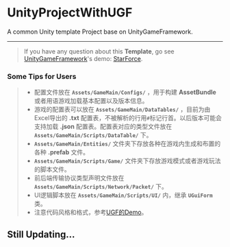 # UnityProjectWithUGF
A common Unity template Project base on UnityGameFramework.

---

>If you have any question about this **Template**, go see [UnityGameFramework](https://github.com/EllanJiang/UnityGameFramework)'s demo: [StarForce](https://github.com/EllanJiang/StarForce).

### Some Tips for Users

> * 配置文件放在 **`Assets/GameMain/Configs/`** ，用于构建 **AssetBundle** 或者用语游戏加载基本配置以及版本信息。
> * 游戏的配置表可以放在 **`Assets/GameMain/DataTables/`** ，目前为由Excel导出的 **.txt** 配置表，不被解析的行用`#`标记行首。以后版本可能会支持加载 **.json** 配置表。配置表对应的类型文件放在 **`Assets/GameMain/Scripts/DataTable/`** 下。
> *  **`Assets/GameMain/Entities/`** 文件夹下存放各种在游戏内生成和布置的各种 **.prefab** 文件。
> *  **`Assets/GameMain/Scripts/Game/`** 文件夹下存放游戏模式或者游戏玩法的脚本文件。
> * 前后端传输协议类型声明文件放在 **`Assets/GameMain/Scripts/Network/Packet/`** 下。
> * UI逻辑脚本放在 **`Assets/GameMain/Scripts/UI/`** 内，继承 **`UGuiForm`** 类。
> * 注意代码风格和格式，参考[UGF的Demo](https://github.com/EllanJiang/StarForce)。


## Still Updating...